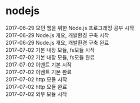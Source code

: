 # nodejs
2017-06-29 모던 웹을 위한 Node.js 프로그래밍 공부 시작   
2017-06-29 Node.js 개요, 개발환경 구축 시작   
2017-06-29 Node.js 개요, 개발환경 구축 완료   
2017-07-02 기본 내장 모듈, fs모듈 시작   
2017-07-02 기본 내장 모듈, fs모듈 완료   
2017-07-02 이벤트 기본 시작   
2017-07-02 이벤트 기본 완료   
2017-07-02 http 모듈 시작   
2017-07-02 http 모듈 완료   
2017-07-02 외부 모듈 시작   
